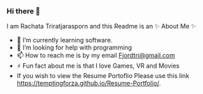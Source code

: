 ### Hi there 👋
I am Rachata Triratjarasporn and this Readme is an ✨ About Me ✨ 

- 🌱 I’m currently learning software.
- 🤔 I’m looking for help with programming
- 📫 How to reach me is by my email Fjordtri@gmail.com
- ⚡ Fun fact about me is that I love Games, VR and Movies
- If you wish to view the Resume Portoflio Please use this link https://temptingforza.github.io/Resume-Portfolio/.
